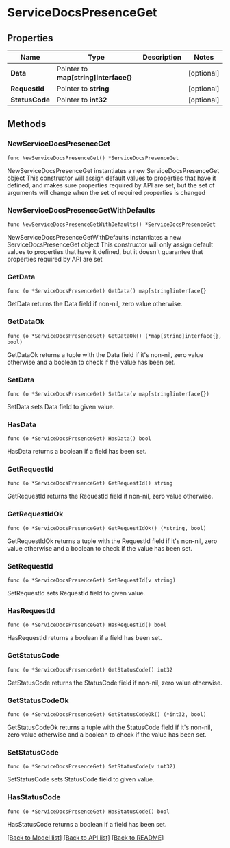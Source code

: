 # ServiceDocsPresenceGet

## Properties

Name | Type | Description | Notes
------------ | ------------- | ------------- | -------------
**Data** | Pointer to **map[string]interface{}** |  | [optional] 
**RequestId** | Pointer to **string** |  | [optional] 
**StatusCode** | Pointer to **int32** |  | [optional] 

## Methods

### NewServiceDocsPresenceGet

`func NewServiceDocsPresenceGet() *ServiceDocsPresenceGet`

NewServiceDocsPresenceGet instantiates a new ServiceDocsPresenceGet object
This constructor will assign default values to properties that have it defined,
and makes sure properties required by API are set, but the set of arguments
will change when the set of required properties is changed

### NewServiceDocsPresenceGetWithDefaults

`func NewServiceDocsPresenceGetWithDefaults() *ServiceDocsPresenceGet`

NewServiceDocsPresenceGetWithDefaults instantiates a new ServiceDocsPresenceGet object
This constructor will only assign default values to properties that have it defined,
but it doesn't guarantee that properties required by API are set

### GetData

`func (o *ServiceDocsPresenceGet) GetData() map[string]interface{}`

GetData returns the Data field if non-nil, zero value otherwise.

### GetDataOk

`func (o *ServiceDocsPresenceGet) GetDataOk() (*map[string]interface{}, bool)`

GetDataOk returns a tuple with the Data field if it's non-nil, zero value otherwise
and a boolean to check if the value has been set.

### SetData

`func (o *ServiceDocsPresenceGet) SetData(v map[string]interface{})`

SetData sets Data field to given value.

### HasData

`func (o *ServiceDocsPresenceGet) HasData() bool`

HasData returns a boolean if a field has been set.

### GetRequestId

`func (o *ServiceDocsPresenceGet) GetRequestId() string`

GetRequestId returns the RequestId field if non-nil, zero value otherwise.

### GetRequestIdOk

`func (o *ServiceDocsPresenceGet) GetRequestIdOk() (*string, bool)`

GetRequestIdOk returns a tuple with the RequestId field if it's non-nil, zero value otherwise
and a boolean to check if the value has been set.

### SetRequestId

`func (o *ServiceDocsPresenceGet) SetRequestId(v string)`

SetRequestId sets RequestId field to given value.

### HasRequestId

`func (o *ServiceDocsPresenceGet) HasRequestId() bool`

HasRequestId returns a boolean if a field has been set.

### GetStatusCode

`func (o *ServiceDocsPresenceGet) GetStatusCode() int32`

GetStatusCode returns the StatusCode field if non-nil, zero value otherwise.

### GetStatusCodeOk

`func (o *ServiceDocsPresenceGet) GetStatusCodeOk() (*int32, bool)`

GetStatusCodeOk returns a tuple with the StatusCode field if it's non-nil, zero value otherwise
and a boolean to check if the value has been set.

### SetStatusCode

`func (o *ServiceDocsPresenceGet) SetStatusCode(v int32)`

SetStatusCode sets StatusCode field to given value.

### HasStatusCode

`func (o *ServiceDocsPresenceGet) HasStatusCode() bool`

HasStatusCode returns a boolean if a field has been set.


[[Back to Model list]](../README.md#documentation-for-models) [[Back to API list]](../README.md#documentation-for-api-endpoints) [[Back to README]](../README.md)


